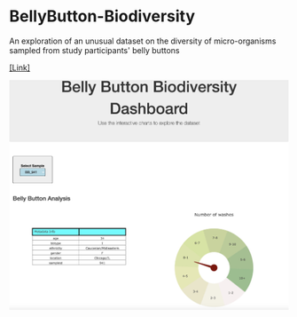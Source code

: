 # BellyButton-Biodiversity

 An exploration of an unusual dataset on the diversity of micro-organisms sampled from study participants' belly buttons
 

[[Link]](https://bioucb.herokuapp.com/)

<img alt="Landing page large screen" src="DataSets/BellyBotton.jpg" width=900>
